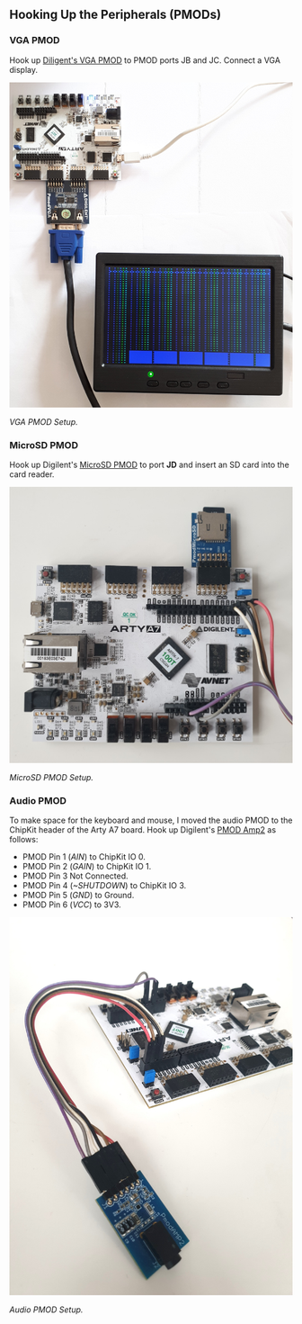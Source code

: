 ## Hooking Up the Peripherals (PMODs)

### VGA PMOD

Hook up [Diligent's VGA PMOD](https://digilent.com/reference/pmod/pmodvga/start) to PMOD ports JB and JC. Connect a VGA display.

![VGA PMOD Setup.](assets/vera_fpga_test_setup.jpg)

*VGA PMOD Setup.*

### MicroSD PMOD

Hook up Digilent's [MicroSD PMOD](https://digilent.com/shop/pmod-microsd-microsd-card-slot/) to port **JD** and insert an SD card into the card reader. 

![MicroSD PMOD Setup.](assets/microsd_pmod.jpg)

*MicroSD PMOD Setup.*

### Audio PMOD

To make space for the keyboard and mouse, I moved the audio PMOD to the ChipKit header of the Arty A7 board. Hook up Digilent's [PMOD Amp2](https://digilent.com/shop/pmod-amp2-audio-amplifier/) as follows:

- PMOD Pin 1 (*AIN*) to ChipKit IO 0.
- PMOD Pin 2 (*GAIN*) to ChipKit IO 1.
- PMOD Pin 3 Not Connected.
- PMOD Pin 4 (*~SHUTDOWN*) to ChipKit IO 3.
- PMOD Pin 5 (*GND*) to Ground.
- PMOD Pin 6 (*VCC*) to 3V3.

![Audio PMOD Setup.](assets/audio_pmod.jpg)

*Audio PMOD Setup.*
